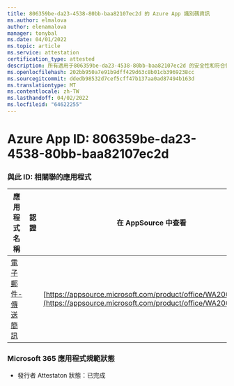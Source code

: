 ```yaml
---
title: 806359be-da23-4538-80bb-baa82107ec2d 的 Azure App 識別碼資訊
ms.author: elmalova
author: elenamalova
manager: tonybal
ms.date: 04/01/2022
ms.topic: article
ms.service: attestation
certification_type: attested
description: 所有適用于806359be-da23-4538-80bb-baa82107ec2d 的安全性和符合性資訊資訊。
ms.openlocfilehash: 202bb950a7e91b9dff429d63c8b01cb3969238cc
ms.sourcegitcommit: ddedb98532d7cef5cff47b137aa0ad87494b163d
ms.translationtype: MT
ms.contentlocale: zh-TW
ms.lasthandoff: 04/02/2022
ms.locfileid: "64622255"
---
```

# <a name="azure-app-id-806359be-da23-4538-80bb-baa82107ec2d"></a>Azure App ID: 806359be-da23-4538-80bb-baa82107ec2d


### <a name="apps-associated-with-this-id"></a>與此 ID: 相關聯的應用程式
| **應用程式名稱** | **認證** | **在 AppSource 中查看** |
|--------------|---------------|-----------------------|
| [電子郵件-傳送簡訊](../forward/WA200003086.md) |  | [https://appsource.microsoft.com/product/office/WA200003086](https://appsource.microsoft.com/product/office/WA200003086) |

### <a name="microsoft-365-app-compliance-status"></a>Microsoft 365 應用程式規範狀態
- 發行者 Attestaton 狀態：已完成
